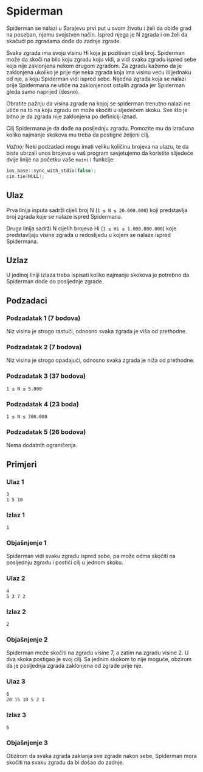 # Spiderman

Spiderman se nalazi u Sarajevu prvi put u svom životu i želi da obiđe grad na poseban, njemu svojstven način. Ispred njega je N zgrada i on želi da skačući po zgradama dođe do zadnje zgrade.

Svaka zgrada ima svoju visinu Hi koja je pozitivan cijeli broj. Spiderman može da skoči na bilo koju zgradu koju vidi, a vidi svaku zgradu ispred sebe koja nije zaklonjena nekom drugom zgradom. Za zgradu kažemo da je zaklonjena ukoliko je prije nje neka zgrada koja ima visinu veću ili jednaku od nje, a koju Spiderman vidi ispred sebe. Nijedna zgrada koja se nalazi prije Spidermana ne utiče na zaklonjenost ostalih zgrada jer Spiderman gleda samo naprijed (desno).

Obratite pažnju da visina zgrade na kojoj se spiderman trenutno nalazi ne utiče na to na koju zgradu on može skočiti u sljedećem skoku. Sve što je bitno je da zgrada nije zaklonjena po definiciji iznad.

Cilj Spidermana je da dođe na posljednju zgradu. Pomozite mu da izračuna koliko najmanje skokova mu treba da postigne željeni cilj.

*Važno:* Neki podzadaci mogu imati veliku količinu brojeva na ulazu, te da biste ubrzali unos brojeva u vaš program savjetujemo da koristite slijedeće dvije linije na početku vaše `main()` funkcije:
```cpp
ios_base::sync_with_stdio(false);
cin.tie(NULL);
```

## Ulaz

Prva linija inputa sadrži cijeli broj N (`1 ≤ N ≤ 20.000.000`) koji predstavlja broj zgrada koje se nalaze ispred Spidermana.

Druga linija sadrži N cijelih brojeva Hi (`1 ≤ Hi ≤ 1.000.000.000`) koje predstavljaju visine zgrada u redoslijedu u kojem se nalaze ispred Spidermana.

## Uzlaz

U jedinoj liniji izlaza treba ispisati koliko najmanje skokova je potrebno da Spiderman dođe do posljednje zgrade.

## Podzadaci

### Podzadatak 1 (7 bodova)

Niz visina je strogo rastući, odnosno svaka zgrada je viša od prethodne.

### Podzadatak 2 (7 bodova)

Niz visina je strogo opadajući, odnosno svaka zgrada je niža od prethodne.

### Podzadatak 3 (37 bodova)

`1 ≤ N ≤ 5.000`

### Podzadatak 4 (23 boda)

`1 ≤ N ≤ 300.000`

### Podzadatak 5 (26 bodova)

Nema dodatnih ograničenja.

## Primjeri

### Ulaz 1

```
3
1 5 10
```

### Izlaz 1

```
1
```

### Objašnjenje 1

Spiderman vidi svaku zgradu ispred sebe, pa može odma skočiti na posljednju zgradu i postići cilj u jednom skoku.

### Ulaz 2

```
4
5 3 7 2
```

### Izlaz 2

```
2
```

### Objašnjenje 2

Spiderman može skočiti na zgradu visine 7, a zatim na zgradu visine 2. U dva skoka postigao je svoj cilj. Sa jednim skokom to nije moguće, obzirom da je posljednja zgrada zaklonjena od zgrade prije nje.

### Ulaz 3

```
6
20 15 10 5 2 1
```

### Izlaz 3

```
6
```

### Objašnjenje 3

Obzirom da svaka zgrada zaklanja sve zgrade nakon sebe, Spiderman mora skočiti na svaku zgradu da bi došao do zadnje.